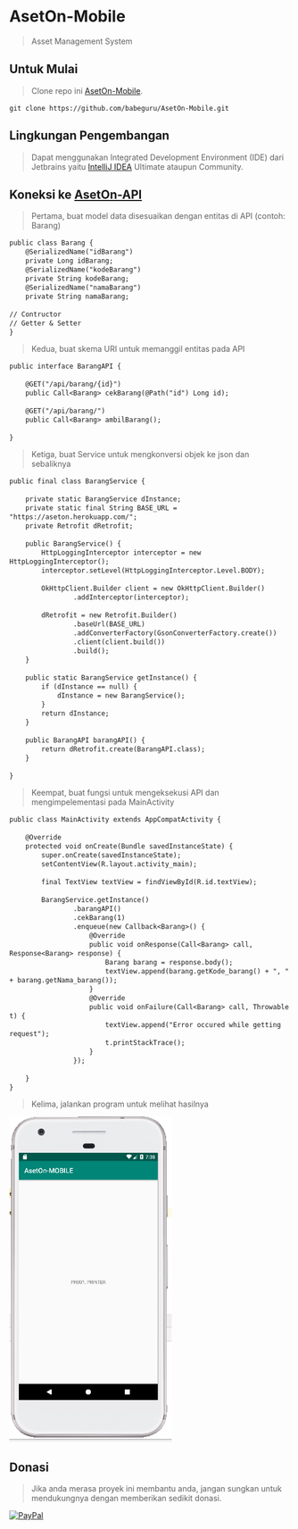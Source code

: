 # AsetOn-Mobile

>Asset Management System

## Untuk Mulai

>Clone repo ini [AsetOn-Mobile](https://github.com/babeguru/AsetOn-Mobile.git).
```
git clone https://github.com/babeguru/AsetOn-Mobile.git
```

## Lingkungan Pengembangan

>Dapat menggunakan Integrated Development Environment (IDE) dari Jetbrains yaitu [IntelliJ IDEA](https://www.jetbrains.com/idea/) Ultimate ataupun Community.

## Koneksi ke [AsetOn-API](https://aseton.herokuapp.com)

> Pertama, buat model data disesuaikan dengan entitas di API (contoh: Barang)
```
public class Barang {
    @SerializedName("idBarang")
    private Long idBarang;
    @SerializedName("kodeBarang")
    private String kodeBarang;
    @SerializedName("namaBarang")
    private String namaBarang;

// Contructor
// Getter & Setter
}
```

> Kedua, buat skema URI untuk memanggil entitas pada API
```
public interface BarangAPI {

    @GET("/api/barang/{id}")
    public Call<Barang> cekBarang(@Path("id") Long id);

    @GET("/api/barang/")
    public Call<Barang> ambilBarang();

}
```


> Ketiga, buat Service untuk mengkonversi objek ke json dan sebaliknya
```
public final class BarangService {

    private static BarangService dInstance;
    private static final String BASE_URL = "https://aseton.herokuapp.com/";
    private Retrofit dRetrofit;

    public BarangService() {
        HttpLoggingInterceptor interceptor = new HttpLoggingInterceptor();
        interceptor.setLevel(HttpLoggingInterceptor.Level.BODY);

        OkHttpClient.Builder client = new OkHttpClient.Builder()
                .addInterceptor(interceptor);

        dRetrofit = new Retrofit.Builder()
                .baseUrl(BASE_URL)
                .addConverterFactory(GsonConverterFactory.create())
                .client(client.build())
                .build();
    }

    public static BarangService getInstance() {
        if (dInstance == null) {
            dInstance = new BarangService();
        }
        return dInstance;
    }

    public BarangAPI barangAPI() {
        return dRetrofit.create(BarangAPI.class);
    }

}
```

> Keempat, buat fungsi untuk mengeksekusi API dan mengimpelementasi pada MainActivity
```
public class MainActivity extends AppCompatActivity {

    @Override
    protected void onCreate(Bundle savedInstanceState) {
        super.onCreate(savedInstanceState);
        setContentView(R.layout.activity_main);

        final TextView textView = findViewById(R.id.textView);

        BarangService.getInstance()
                .barangAPI()
                .cekBarang(1)
                .enqueue(new Callback<Barang>() {
                    @Override
                    public void onResponse(Call<Barang> call, Response<Barang> response) {
                        Barang barang = response.body();
                        textView.append(barang.getKode_barang() + ", " + barang.getNama_barang());
                    }
                    @Override
                    public void onFailure(Call<Barang> call, Throwable t) {
                        textView.append("Error occured while getting request");
                        t.printStackTrace();
                    }
                });

    }
}
```

> Kelima, jalankan program untuk melihat hasilnya

![App](App.png)

## Donasi
>Jika anda merasa proyek ini membantu anda, jangan sungkan untuk mendukungnya dengan memberikan sedikit donasi.

[![PayPal](https://www.paypalobjects.com/en_US/i/btn/btn_donateCC_LG.gif)](https://www.paypal.com/cgi-bin/webscr?cmd=_s-xclick&hosted_button_id=6HBXH72JVPBSQ)
